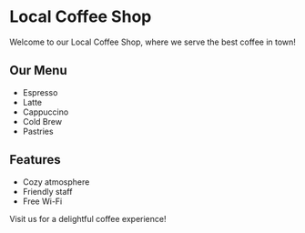 # Local Coffee Shop

Welcome to our Local Coffee Shop, where we serve the best coffee in town!

## Our Menu
- Espresso
- Latte
- Cappuccino
- Cold Brew
- Pastries

## Features
- Cozy atmosphere
- Friendly staff
- Free Wi-Fi

Visit us for a delightful coffee experience!